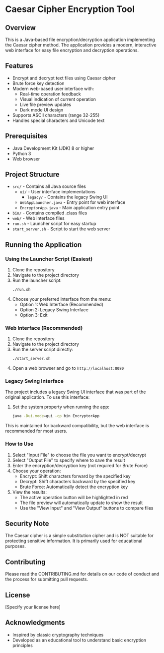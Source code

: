 # Caesar Cipher Encryption Tool

## Overview
This is a Java-based file encryption/decryption application implementing the Caesar cipher method. The application provides a modern, interactive web interface for easy file encryption and decryption operations.

## Features
- Encrypt and decrypt text files using Caesar cipher
- Brute force key detection
- Modern web-based user interface with:
  - Real-time operation feedback
  - Visual indication of current operation
  - Live file preview updates
  - Dark mode UI design
- Supports ASCII characters (range 32-255)
- Handles special characters and Unicode text

## Prerequisites
- Java Development Kit (JDK) 8 or higher
- Python 3
- Web browser

## Project Structure
- `src/` - Contains all Java source files
  - `ui/` - User interface implementations
    - `legacy/` - Contains the legacy Swing UI
  - `WebAppLauncher.java` - Entry point for web interface
  - `EncryptorApp.java` - Main application entry point
- `bin/` - Contains compiled .class files
- `web/` - Web interface files
- `run.sh` - Launcher script for easy startup
- `start_server.sh` - Script to start the web server

## Running the Application

### Using the Launcher Script (Easiest)
1. Clone the repository
2. Navigate to the project directory
3. Run the launcher script:
   ```bash
   ./run.sh
   ```
4. Choose your preferred interface from the menu:
   - Option 1: Web Interface (Recommended)
   - Option 2: Legacy Swing Interface
   - Option 3: Exit

### Web Interface (Recommended)
1. Clone the repository
2. Navigate to the project directory
3. Run the server script directly:
   ```bash
   ./start_server.sh
   ```
4. Open a web browser and go to `http://localhost:8080`

### Legacy Swing Interface
The project includes a legacy Swing UI interface that was part of the original application. To use this interface:

1. Set the system property when running the app:
   ```bash
   java -Dui.mode=gui -cp bin EncryptorApp
   ```

This is maintained for backward compatibility, but the web interface is recommended for most users.

### How to Use
1. Select "Input File" to choose the file you want to encrypt/decrypt
2. Select "Output File" to specify where to save the result
3. Enter the encryption/decryption key (not required for Brute Force)
4. Choose your operation:
   - Encrypt: Shift characters forward by the specified key
   - Decrypt: Shift characters backward by the specified key
   - Brute Force: Automatically detect the encryption key
5. View the results:
   - The active operation button will be highlighted in red
   - The file preview will automatically update to show the result
   - Use the "View Input" and "View Output" buttons to compare files

## Security Note
The Caesar cipher is a simple substitution cipher and is NOT suitable for protecting sensitive information. It is primarily used for educational purposes.

## Contributing
Please read the CONTRIBUTING.md for details on our code of conduct and the process for submitting pull requests.

## License
[Specify your license here]

## Acknowledgments
- Inspired by classic cryptography techniques
- Developed as an educational tool to understand basic encryption principles
